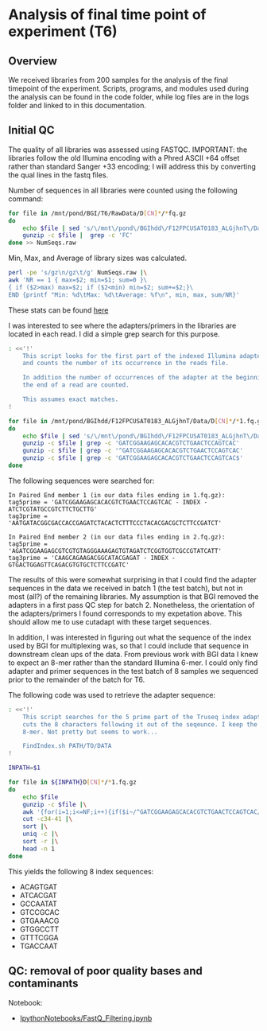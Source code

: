 Analysis of final time point of experiment (T6)
===============================================

Overview
--------

We received libraries from 200 samples for the analysis of the final timepoint
of the experiment. Scripts, programs, and modules used during the analysis can be 
found in the code folder, while log files are in the logs folder and linked to 
in this documentation.

Initial QC
----------

The quality of all libraries was assessed using FASTQC. IMPORTANT: the libraries follow
the old Illumina encoding with a Phred ASCII +64 offset rather than standard Sanger +33 
encoding; I will address this by converting the qual lines in the fastq files.

Number of sequences in all libraries were counted using the following command:

```bash
for file in /mnt/pond/BGI/T6/RawData/D[CN]*/*fq.gz
do 
    echo $file | sed 's/\/mnt\/pond\/BGIhdd\/F12FPCUSAT0183_ALGjhnT\/Data\///g'
    gunzip -c $file |  grep -c 'FC'
done >> NumSeqs.raw 
```

Min, Max, and Average of library sizes was calculated. 

```bash
perl -pe 's/gz\n/gz\t/g' NumSeqs.raw |\
awk 'NR == 1 { max=$2; min=$1; sum=0 }\
{ if ($2>max) max=$2; if ($2<min) min=$2; sum+=$2;}\
END {printf "Min: %d\tMax: %d\tAverage: %f\n", min, max, sum/NR}'
```
These stats can be found [here](https://github.com/bastodian/Dimensions/blob/master/T6/logs/NumSeqs.txt)



I was interested to see where the adapters/primers in the libraries are located
in each read. I did a simple grep search for this purpose.

```bash
: <<'!'
    This script looks for the first part of the indexed Illumina adapter and
    and counts the number of its occurrence in the reads file.

    In addition the number of occurrences of the adapter at the beginning or
    the end of a read are counted.

    This assumes exact matches.
!

for file in /mnt/pond/BGIhdd/F12FPCUSAT0183_ALGjhnT/Data/D[CN]*/*1.fq.gz
do 
    echo $file | sed 's/\/mnt\/pond\/BGIhdd\/F12FPCUSAT0183_ALGjhnT\/Data\///g'
    gunzip -c $file | grep -c 'GATCGGAAGAGCACACGTCTGAACTCCAGTCAC'
    gunzip -c $file | grep -c '^GATCGGAAGAGCACACGTCTGAACTCCAGTCAC'
    gunzip -c $file | grep -c 'GATCGGAAGAGCACACGTCTGAACTCCAGTCAC$'
done
```

The following sequences were searched for:
    
    In Paired End member 1 (in our data files ending in 1.fq.gz):
    tag5prime = 'GATCGGAAGAGCACACGTCTGAACTCCAGTCAC - INDEX - ATCTCGTATGCCGTCTTCTGCTTG'  
    tag3prime = 'AATGATACGGCGACCACCGAGATCTACACTCTTTCCCTACACGACGCTCTTCCGATCT'

    In Paired End member 2 (in our data files ending in 2.fq.gz):
    tag5prime = 'AGATCGGAAGAGCGTCGTGTAGGGAAAGAGTGTAGATCTCGGTGGTCGCCGTATCATT'  
    tag3prime = 'CAAGCAGAAGACGGCATACGAGAT - INDEX - GTGACTGGAGTTCAGACGTGTGCTCTTCCGATC'

The results of this were somewhat surprising in that I could find the adapter sequences in
the data we received in batch 1 (the test batch), but not in most (all?) of the remaining
libraries. My assumption is that BGI removed the adapters in a first pass QC step for
batch 2. Nonetheless, the orientation of the adapters/primers I found corresponds to my
expetation above. This should allow me to use cutadapt with these target sequences.

In addition, I was interested in figuring out what the sequence of the index used by
BGI for multiplexing was, so that I could include that sequence in downstream clean ups
of the data. From previous work with BGI data I knew to expect an 8-mer rather than the 
standard Illumina 6-mer. I could only find adapter and primer sequences in the test batch 
of 8 samples we sequenced prior to the remainder of the batch for T6.

The following code was used to retrieve the adapter sequence:

```bash
: <<'!'
    This script searches for the 5 prime part of the Truseq index adapter and then 
    cuts the 8 characters following it out of the seqeunce. I keep the most abundant
    8-mer. Not pretty but seems to work...

    FindIndex.sh PATH/TO/DATA
!

INPATH=$1

for file in ${INPATH}D[CN]*/*1.fq.gz
do
    echo $file
    gunzip -c $file |\
    awk '{for(i=1;i<=NF;i++){if($i~/^GATCGGAAGAGCACACGTCTGAACTCCAGTCAC/){print $i}}}' |\
    cut -c34-41 |\
    sort |\
    uniq -c |\
    sort -r |\
    head -n 1
done
```

This yields the following 8 index sequences:

* ACAGTGAT
* ATCACGAT
* GCCAATAT
* GTCCGCAC
* GTGAAACG
* GTGGCCTT
* GTTTCGGA
* TGACCAAT

QC: removal of poor quality bases and contaminants
--------------------------------------------------

Notebook:
* [IpythonNotebooks/FastQ_Filtering.ipynb](http://nbviewer.ipython.org/urls/raw.github.com/bastodian/Dimensions/master/T6/IpythonNotebooks/FastQ_Filtering.ipynb)
